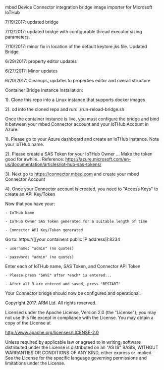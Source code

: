 mbed Device Connector integration bridge image importer for Microsoft IoTHub 

7/19/2017: updated bridge

7/12/2017: updated bridge with configurable thread executor sizing parameters.

7/10/2017: minor fix in location of the default keytore.jks file. Updated Bridge

6/29/2017: property editor updates 

6/27/2017: Minor updates 

6/20/2017: Cleanups, updates to properties editor and overall structure

Container Bridge Instance Installation:

1). Clone this repo into a Linux instance that supports docker images

2). cd into the cloned repo and run: ./run-reload-bridge.sh

Once the container instance is live, you must configure the bridge and bind it between your mbed Connector account and your IoTHub Account in Azure. 

1). Please go to your Azure dashboard and create an IoTHub instance. Note your IoTHub name.

2). Please create a SAS Token for your IoTHub Owner ... Make the token good for awhile... 
    Reference: https://azure.microsoft.com/en-us/documentation/articles/iot-hub-sas-tokens/

3). Next go to https://connector.mbed.com and create your mbed Connector Account

4). Once your Connector account is created, you need to "Access Keys" to create an API Key/Token

Now that you have your:

    - IoTHub Name

    - IoTHub Owner SAS Token generated for a suitable length of time

    - Connector API Key/Token generated

Go to:  https://[[your containers public IP address]]:8234

    - username: "admin" (no quotes)

    - password: "admin" (no quotes)

Enter each of IoTHub name, SAS Token, and Connector API Token

    - Please press "SAVE" after *each* is entered... 

    - After all 3 are entered and saved, press "RESTART"

Your Connector bridge should now be configured and operational. 

Copyright 2017. ARM Ltd. All rights reserved.

Licensed under the Apache License, Version 2.0 (the "License");
you may not use this file except in compliance with the License.
You may obtain a copy of the License at

   http://www.apache.org/licenses/LICENSE-2.0

Unless required by applicable law or agreed to in writing, software
distributed under the License is distributed on an "AS IS" BASIS,
WITHOUT WARRANTIES OR CONDITIONS OF ANY KIND, either express or implied.
See the License for the specific language governing permissions and
limitations under the License. 
